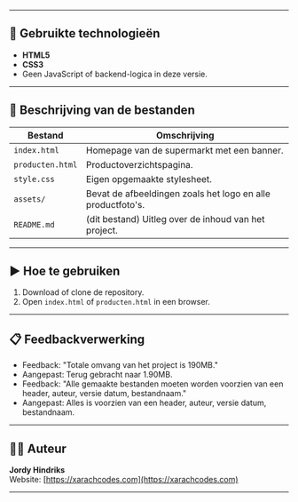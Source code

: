 
---

## 🧰 Gebruikte technologieën

- **HTML5**
- **CSS3**
- Geen JavaScript of backend-logica in deze versie.

---

## 📝 Beschrijving van de bestanden

| Bestand           | Omschrijving |
|------------------|--------------|
| `index.html`     | Homepage van de supermarkt met een banner. |
| `producten.html` | Productoverzichtspagina. |
| `style.css`      | Eigen opgemaakte stylesheet. |
| `assets/`        | Bevat de afbeeldingen zoals het logo en alle productfoto's. |
| `README.md`      | (dit bestand) Uitleg over de inhoud van het project. |

---

## ▶️ Hoe te gebruiken

1. Download of clone de repository.
2. Open `index.html` of `producten.html` in een browser.
---

## 📋 Feedbackverwerking
>   
- Feedback: "Totale omvang van het project is 190MB."  
- Aangepast: Terug gebracht naar 1.90MB.  
- Feedback: "Alle gemaakte bestanden moeten worden voorzien van een header, auteur, versie datum, bestandnaam."  
- Aangepast: Alles is voorzien van een header, auteur, versie datum, bestandnaam.

---

## 👨‍💻 Auteur

**Jordy Hindriks**  
Website: [https://xarachcodes.com](https://xarachcodes.com)

---
